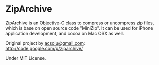 ZipArchive
==========

ZipArchive is an Objective-C class to compress or uncompress zip files, which is base on open source code "MiniZip".  It can be used for iPhone application development, and cocoa on Mac OSX as well.

Original project by acsolu@gmail.com: http://code.google.com/p/ziparchive/

Under MIT License.
